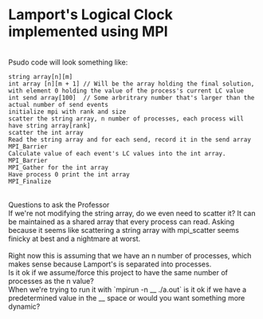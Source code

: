 # Lamport's Logical Clock implemented using MPI
</br>
Psudo code will look something like: 

```
string array[n][m]
int array [n][m + 1] // Will be the array holding the final solution, with element 0 holding the value of the process's current LC value 
int send array[100]  // Some arbritrary number that's larger than the actual number of send events
initialize mpi with rank and size
scatter the string array, n number of processes, each process will have string array[rank]
scatter the int array
Read the string array and for each send, record it in the send array 
MPI_Barrier
Calculate value of each event's LC values into the int array.
MPI_Barrier
MPI_Gather for the int array
Have process 0 print the int array
MPI_Finalize
```
</br>
Questions to ask the Professor
</br>
If we're not modifying the string array, do we even need to scatter it? It can be maintained as a shared array that every process can read.
Asking because it seems like scattering a string array with mpi_scatter seems finicky at best and a nightmare at worst.
</br>
</br>
Right now this is assuming that we have an n number of processes, which makes sense because Lamport's is separated into processes. 
</br>
Is it ok if we assume/force this project to have the same number of processes as the n value?
</br>
When we're trying to run it with `mpirun -n __ ./a.out` is it ok if we have a predetermined value in the __ space or would you want something more dynamic?
</br>
